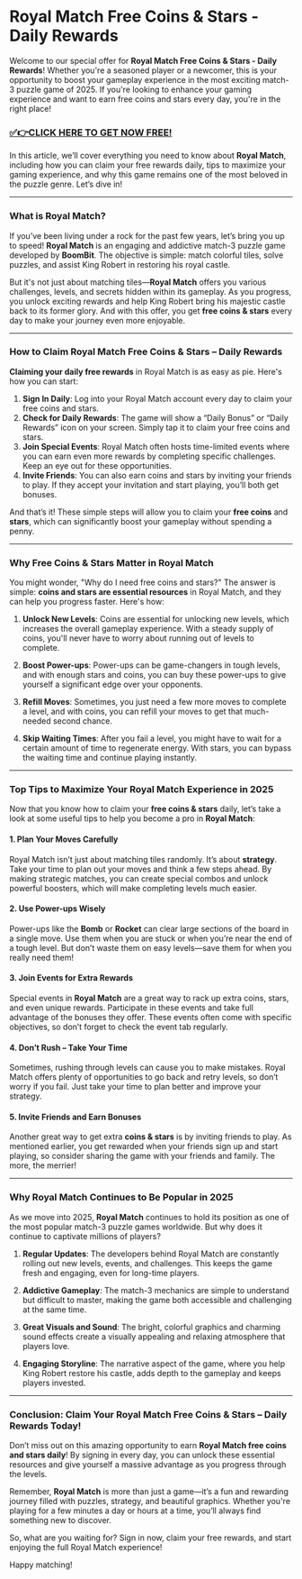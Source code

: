 # Royal Match Free Coins & Stars - Daily Rewards

Welcome to our special offer for **Royal Match Free Coins & Stars - Daily Rewards**! Whether you're a seasoned player or a newcomer, this is your opportunity to boost your gameplay experience in the most exciting match-3 puzzle game of 2025. If you're looking to enhance your gaming experience and want to earn free coins and stars every day, you're in the right place!

### [✅👉CLICK HERE TO GET NOW FREE!](https://freeforyou.xyz/royal/match/coins/)

In this article, we’ll cover everything you need to know about **Royal Match**, including how you can claim your free rewards daily, tips to maximize your gaming experience, and why this game remains one of the most beloved in the puzzle genre. Let’s dive in!

---

### What is Royal Match?

If you’ve been living under a rock for the past few years, let’s bring you up to speed! **Royal Match** is an engaging and addictive match-3 puzzle game developed by **BoomBit**. The objective is simple: match colorful tiles, solve puzzles, and assist King Robert in restoring his royal castle.

But it's not just about matching tiles—**Royal Match** offers you various challenges, levels, and secrets hidden within its gameplay. As you progress, you unlock exciting rewards and help King Robert bring his majestic castle back to its former glory. And with this offer, you get **free coins & stars** every day to make your journey even more enjoyable.

---

### How to Claim Royal Match Free Coins & Stars – Daily Rewards

**Claiming your daily free rewards** in Royal Match is as easy as pie. Here's how you can start:

1. **Sign In Daily**: Log into your Royal Match account every day to claim your free coins and stars.
2. **Check for Daily Rewards**: The game will show a “Daily Bonus” or “Daily Rewards” icon on your screen. Simply tap it to claim your free coins and stars.
3. **Join Special Events**: Royal Match often hosts time-limited events where you can earn even more rewards by completing specific challenges. Keep an eye out for these opportunities.
4. **Invite Friends**: You can also earn coins and stars by inviting your friends to play. If they accept your invitation and start playing, you’ll both get bonuses.

And that’s it! These simple steps will allow you to claim your **free coins** and **stars**, which can significantly boost your gameplay without spending a penny.

---

### Why Free Coins & Stars Matter in Royal Match

You might wonder, "Why do I need free coins and stars?" The answer is simple: **coins and stars are essential resources** in Royal Match, and they can help you progress faster. Here's how:

1. **Unlock New Levels**: Coins are essential for unlocking new levels, which increases the overall gameplay experience. With a steady supply of coins, you'll never have to worry about running out of levels to complete.
   
2. **Boost Power-ups**: Power-ups can be game-changers in tough levels, and with enough stars and coins, you can buy these power-ups to give yourself a significant edge over your opponents.
   
3. **Refill Moves**: Sometimes, you just need a few more moves to complete a level, and with coins, you can refill your moves to get that much-needed second chance.
   
4. **Skip Waiting Times**: After you fail a level, you might have to wait for a certain amount of time to regenerate energy. With stars, you can bypass the waiting time and continue playing instantly.

---

### Top Tips to Maximize Your Royal Match Experience in 2025

Now that you know how to claim your **free coins & stars** daily, let’s take a look at some useful tips to help you become a pro in **Royal Match**:

#### 1. **Plan Your Moves Carefully**

Royal Match isn’t just about matching tiles randomly. It’s about **strategy**. Take your time to plan out your moves and think a few steps ahead. By making strategic matches, you can create special combos and unlock powerful boosters, which will make completing levels much easier.

#### 2. **Use Power-ups Wisely**

Power-ups like the **Bomb** or **Rocket** can clear large sections of the board in a single move. Use them when you are stuck or when you’re near the end of a tough level. But don’t waste them on easy levels—save them for when you really need them!

#### 3. **Join Events for Extra Rewards**

Special events in **Royal Match** are a great way to rack up extra coins, stars, and even unique rewards. Participate in these events and take full advantage of the bonuses they offer. These events often come with specific objectives, so don’t forget to check the event tab regularly.

#### 4. **Don’t Rush – Take Your Time**

Sometimes, rushing through levels can cause you to make mistakes. Royal Match offers plenty of opportunities to go back and retry levels, so don’t worry if you fail. Just take your time to plan better and improve your strategy.

#### 5. **Invite Friends and Earn Bonuses**

Another great way to get extra **coins & stars** is by inviting friends to play. As mentioned earlier, you get rewarded when your friends sign up and start playing, so consider sharing the game with your friends and family. The more, the merrier!

---

### Why Royal Match Continues to Be Popular in 2025

As we move into 2025, **Royal Match** continues to hold its position as one of the most popular match-3 puzzle games worldwide. But why does it continue to captivate millions of players?

1. **Regular Updates**: The developers behind Royal Match are constantly rolling out new levels, events, and challenges. This keeps the game fresh and engaging, even for long-time players.

2. **Addictive Gameplay**: The match-3 mechanics are simple to understand but difficult to master, making the game both accessible and challenging at the same time.

3. **Great Visuals and Sound**: The bright, colorful graphics and charming sound effects create a visually appealing and relaxing atmosphere that players love.

4. **Engaging Storyline**: The narrative aspect of the game, where you help King Robert restore his castle, adds depth to the gameplay and keeps players invested.

---

### Conclusion: Claim Your **Royal Match Free Coins & Stars – Daily Rewards** Today!

Don’t miss out on this amazing opportunity to earn **Royal Match free coins and stars daily**! By signing in every day, you can unlock these essential resources and give yourself a massive advantage as you progress through the levels. 

Remember, **Royal Match** is more than just a game—it’s a fun and rewarding journey filled with puzzles, strategy, and beautiful graphics. Whether you're playing for a few minutes a day or hours at a time, you’ll always find something new to discover.

So, what are you waiting for? Sign in now, claim your free rewards, and start enjoying the full Royal Match experience!

Happy matching!

